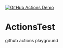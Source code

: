 [![GitHub Actions Demo](https://github.com/ambleside138/ActionsTest/actions/workflows/github-actions-demo.yml/badge.svg)](https://github.com/ambleside138/ActionsTest/actions/workflows/github-actions-demo.yml)

# ActionsTest
github actions playground

